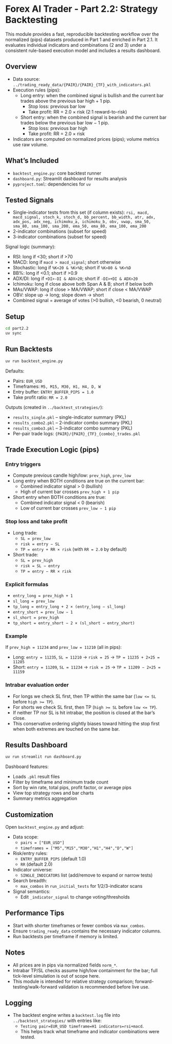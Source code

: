 # Forex AI Trader - Part 2.2: Strategy Backtesting

This module provides a fast, reproducible backtesting workflow over the normalized (pips) datasets produced in Part 1 and enriched in Part 2.1. It evaluates individual indicators and combinations (2 and 3) under a consistent rule-based execution model and includes a results dashboard.

## Overview

- Data source: `../trading_ready_data/{PAIR}/{PAIR}_{TF}_with_indicators.pkl`
- Execution rules (pips):
  - Long entry: when the combined signal is bullish and the current bar trades above the previous bar high + 1 pip.
    - Stop loss: previous bar low
    - Take profit: RR = 2.0 × risk (2:1 reward-to-risk)
  - Short entry: when the combined signal is bearish and the current bar trades below the previous bar low − 1 pip.
    - Stop loss: previous bar high
    - Take profit: RR = 2.0 × risk
- Indicators are computed on normalized prices (pips); volume metrics use raw volume.

## What’s Included

- `backtest_engine.py`: core backtest runner
- `dashboard.py`: Streamlit dashboard for results analysis
- `pyproject.toml`: dependencies for `uv`

## Tested Signals

- Single-indicator tests from this set (if column exists):
  `rsi, macd, macd_signal, stoch_k, stoch_d, bb_percent, bb_width, atr, adx, adx_pos, adx_neg, ichimoku_a, ichimoku_b, obv, vwap, sma_50, sma_80, sma_100, sma_200, ema_50, ema_80, ema_100, ema_200`
- 2-indicator combinations (subset for speed)
- 3-indicator combinations (subset for speed)

Signal logic (summary):
- RSI: long if <30; short if >70
- MACD: long if `macd > macd_signal`; short otherwise
- Stochastic: long if `%K<20 & %K>%D`; short if `%K>80 & %K<%D`
- BB%: long if <0.1; short if >0.9
- ADX/DI: long if `+DI>-DI & ADX>20`; short if `-DI>+DI & ADX>20`
- Ichimoku: long if close above both Span A & B; short if below both
- MAs/VWAP: long if close > MA/VWAP; short if close < MA/VWAP
- OBV: slope up → long; slope down → short
- Combined signal = average of votes (>0 bullish, <0 bearish, 0 neutral)

## Setup

```bash
cd part2.2
uv sync
```

## Run Backtests

```bash
uv run backtest_engine.py
```

Defaults:
- Pairs: `EUR_USD`
- Timeframes: `M5, M15, M30, H1, H4, D, W`
- Entry buffer: `ENTRY_BUFFER_PIPS = 1.0`
- Take profit ratio: `RR = 2.0`

Outputs (created in `../backtest_strategies/`):
- `results_single.pkl` – single-indicator summary (PKL)
- `results_combo2.pkl` – 2-indicator combo summary (PKL)
- `results_combo3.pkl` – 3-indicator combo summary (PKL)
- Per-pair trade logs: `{PAIR}/{PAIR}_{TF}_{combo}_trades.pkl`

## Trade Execution Logic (pips)

### Entry triggers
- Compute previous candle high/low: `prev_high`, `prev_low`
- Long entry when BOTH conditions are true on the current bar:
  - Combined indicator signal > 0 (bullish)
  - High of current bar crosses `prev_high + 1 pip`
- Short entry when BOTH conditions are true:
  - Combined indicator signal < 0 (bearish)
  - Low of current bar crosses `prev_low − 1 pip`

### Stop loss and take profit
- Long trade:
  - `SL = prev_low`
  - `risk = entry − SL`
  - `TP = entry + RR × risk` (with `RR = 2.0` by default)
- Short trade:
  - `SL = prev_high`
  - `risk = SL − entry`
  - `TP = entry − RR × risk`

### Explicit formulas
- `entry_long = prev_high + 1`
- `sl_long = prev_low`
- `tp_long = entry_long + 2 × (entry_long − sl_long)`
- `entry_short = prev_low − 1`
- `sl_short = prev_high`
- `tp_short = entry_short − 2 × (sl_short − entry_short)`

### Example
If `prev_high = 11234` and `prev_low = 11210` (all in pips):
- Long: `entry = 11235`, `SL = 11210` → `risk = 25` → `TP = 11235 + 2×25 = 11285`
- Short: `entry = 11209`, `SL = 11234` → `risk = 25` → `TP = 11209 − 2×25 = 11159`

### Intrabar evaluation order
- For longs we check SL first, then TP within the same bar (`low <= SL` before `high >= TP`).
- For shorts we check SL first, then TP (`high >= SL` before `low <= TP`).
- If neither TP nor SL is hit intrabar, the position is closed at the bar’s close.
- This conservative ordering slightly biases toward hitting the stop first when both extremes are touched on the same bar.

## Results Dashboard

```bash
uv run streamlit run dashboard.py
```

Dashboard features:
- Loads `.pkl` result files
- Filter by timeframe and minimum trade count
- Sort by win rate, total pips, profit factor, or average pips
- View top strategy rows and bar charts
- Summary metrics aggregation

## Customization

Open `backtest_engine.py` and adjust:
- Data scope:
  - `pairs = ["EUR_USD"]`
  - `timeframes = ["M5","M15","M30","H1","H4","D","W"]`
- Risk/entry rules:
  - `ENTRY_BUFFER_PIPS` (default 1.0)
  - `RR` (default 2.0)
- Indicator universe:
  - `SINGLE_INDICATORS` list (add/remove to expand or narrow tests)
- Search breadth:
  - `max_combos` in `run_initial_tests` for 1/2/3-indicator scans
- Signal semantics:
  - Edit `_indicator_signal` to change voting/thresholds

## Performance Tips

- Start with shorter timeframes or fewer combos via `max_combos`.
- Ensure `trading_ready_data` contains the necessary indicator columns.
- Run backtests per timeframe if memory is limited.

## Notes

- All prices are in pips via normalized fields `norm_*`.
- Intrabar TP/SL checks assume high/low containment for the bar; full tick-level simulation is out of scope here.
- This module is intended for relative strategy comparison; forward-testing/walk-forward validation is recommended before live use.

## Logging

- The backtest engine writes a `backtest.log` file into `../backtest_strategies/` with entries like:
  - `Testing pair=EUR_USD timeframe=H1 indicators=rsi+macd`.
  - This helps track what timeframe and indicator combinations were tested.